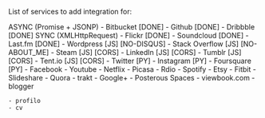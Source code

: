List of services to add integration for:

ASYNC (Promise + JSONP)
    - Bitbucket		[DONE]
    - Github		[DONE]
    - Dribbble		[DONE]
SYNC (XMLHttpRequest)
    - Flickr		[DONE]
    - Soundcloud	[DONE]
    - Last.fm		[DONE]
    - Wordpress 	[JS] [NO-DISQUS]
    - Stack Overflow	[JS] [NO-ABOUT_ME]
    - Steam		[JS] [CORS]
    - LinkedIn		[JS] [CORS]
    - Tumblr		[JS] [CORS]
    - Tent.io		[JS] [CORS]
    - Twitter		[PY]
    - Instagram		[PY]
    - Foursquare	[PY]
    - Facebook
    - Youtube
    - Netflix
    - Picasa
    - Rdio
    - Spotify
    - Etsy
    - Fitbit
    - Slideshare
    - Quora
    - trakt
    - Google+
    - Posterous Spaces
    - viewbook.com
    - blogger

    - profilo
    - cv
